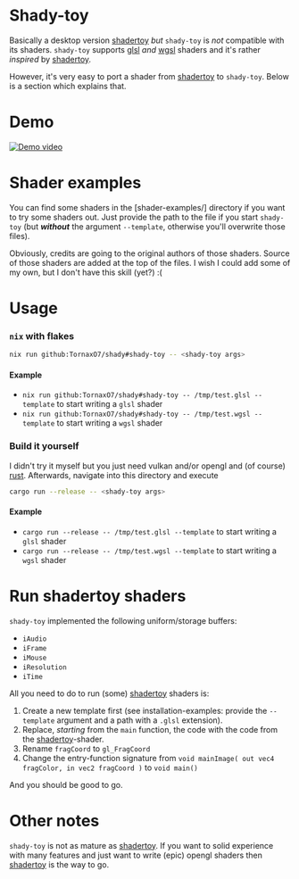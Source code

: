 # Shady-toy

Basically a desktop version [shadertoy] _but_ `shady-toy` is _not_ compatible with its shaders.
`shady-toy` supports [glsl] _and_ [wgsl] shaders and it's rather _inspired_ by [shadertoy].

However, it's very easy to port a shader from [shadertoy] to `shady-toy`. Below is a section which explains that.

# Demo

[![Demo video](https://img.youtube.com/vi/twpxyUE5soE/maxresdefault.jpg)](https://www.youtube.com/watch?v=twpxyUE5soE)

# Shader examples

You can find some shaders in the [shader-examples/] directory if you want to try some shaders out.
Just provide the path to the file if you start `shady-toy` (but **_without_** the argument `--template`, otherwise you'll overwrite those files).

Obviously, credits are going to the original authors of those shaders. Source of those shaders are added at the top of the files.
I wish I could add some of my own, but I don't have this skill (yet?) :(

# Usage

### `nix` with flakes

```bash
nix run github:TornaxO7/shady#shady-toy -- <shady-toy args>
```

#### Example

- `nix run github:TornaxO7/shady#shady-toy -- /tmp/test.glsl --template` to start writing a `glsl` shader
- `nix run github:TornaxO7/shady#shady-toy -- /tmp/test.wgsl --template` to start writing a `wgsl` shader

### Build it yourself

I didn't try it myself but you just need vulkan and/or opengl and (of course) [rust].
Afterwards, navigate into this directory and execute

```bash
cargo run --release -- <shady-toy args>
```

#### Example

- `cargo run --release -- /tmp/test.glsl --template` to start writing a `glsl` shader
- `cargo run --release -- /tmp/test.wgsl --template` to start writing a `wgsl` shader

# Run shadertoy shaders

`shady-toy` implemented the following uniform/storage buffers:

- `iAudio`
- `iFrame`
- `iMouse`
- `iResolution`
- `iTime`

All you need to do to run (some) [shadertoy] shaders is:

1. Create a new template first (see installation-examples: provide the `--template` argument and a path with a `.glsl` extension).
2. Replace, _starting_ from the `main` function, the code with the code from the [shadertoy]-shader.
3. Rename `fragCoord` to `gl_FragCoord`
4. Change the entry-function signature from `void mainImage( out vec4 fragColor, in vec2 fragCoord )` to `void main()`

And you should be good to go.

# Other notes

`shady-toy` is not as mature as [shadertoy]. If you want to solid experience with many features and just want to write (epic) opengl shaders then [shadertoy]
is the way to go.

[shadertoy]: https://www.shadertoy.com/
[glsl]: https://www.khronos.org/opengl/wiki/Core_Language_(GLSL)
[wgsl]: https://www.w3.org/TR/WGSL/
[rust]: https://www.rust-lang.org/
[shader-examples]: https://github.com/TornaxO7/shady/tree/main/shady-toy/shader-examples
